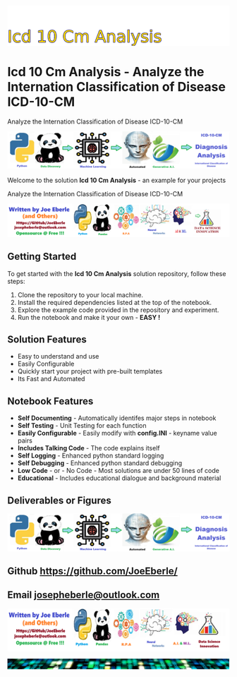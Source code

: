 
![Image image_filename](solution_sign.png)

# Icd 10 Cm Analysis - Analyze the Internation Classification of Disease ICD-10-CM 
Analyze the Internation Classification of Disease ICD-10-CM 

![Image image_filename](code.png)

Welcome to the solution **Icd 10 Cm Analysis** - an example for your projects

Analyze the Internation Classification of Disease ICD-10-CM 

![Image image_filename](sample.png)

## Getting Started
To get started with the **Icd 10 Cm Analysis** solution repository, follow these steps:
1. Clone the repository to your local machine.
2. Install the required dependencies listed at the top of the notebook.
3. Explore the example code provided in the repository and experiment.
4. Run the notebook and make it your own - **EASY !**
    
## Solution Features
- Easy to understand and use  
- Easily Configurable 
- Quickly start your project with pre-built templates
- Its Fast and Automated

## Notebook Features
- **Self Documenting** - Automatically identifes major steps in notebook 
- **Self Testing** - Unit Testing for each function
- **Easily Configurable** - Easily modify with **config.INI** - keyname value pairs
- **Includes Talking Code** - The code explains itself 
- **Self Logging** - Enhanced python standard logging   
- **Self Debugging** - Enhanced python standard debugging
- **Low Code** - or - No Code  - Most solutions are under 50 lines of code
- **Educational** - Includes educational dialogue and background material
    
## Deliverables or Figures
 ![additional_image](icd_10_cm_analysis.png)  <br>
    

## Github    https://github.com/JoeEberle/ 
## Email  josepheberle@outlook.com 

    
![Developer](developer.png)

![Brand](brand.png)
    